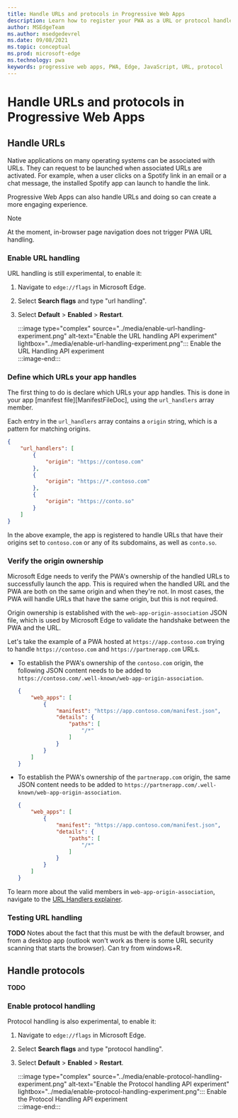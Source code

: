 ```yaml
---
title: Handle URLs and protocols in Progressive Web Apps
description: Learn how to register your PWA as a URL or protocol handler to more deeply integrate it in the operating system with other applications.
author: MSEdgeTeam
ms.author: msedgedevrel
ms.date: 09/08/2021
ms.topic: conceptual
ms.prod: microsoft-edge
ms.technology: pwa
keywords: progressive web apps, PWA, Edge, JavaScript, URL, protocol
---
```

# Handle URLs and protocols in Progressive Web Apps  

## Handle URLs  

Native applications on many operating systems can be associated with URLs. They can request to be launched when associated URLs are activated. For example, when a user clicks on a Spotify link in an email or a chat message, the installed Spotify app can launch to handle the link.

Progressive Web Apps can also handle URLs and doing so can create a more engaging experience.  

> [!NOTE]
> At the moment, in-browser page navigation does not trigger PWA URL handling.  

### Enable URL handling  

URL handling is still experimental, to enable it:  

1.  Navigate to `edge://flags` in Microsoft Edge.  
1.  Select **Search flags** and type "url handling".  
1.  Select **Default** > **Enabled** > **Restart**.  

    :::image type="complex" source="../media/enable-url-handling-experiment.png" alt-text="Enable the URL handling API experiment" lightbox="../media/enable-url-handling-experiment.png":::
       Enable the URL Handling API experiment  
    :::image-end:::  

### Define which URLs your app handles  

The first thing to do is declare which URLs your app handles. This is done in your app [manifest file][ManifestFileDoc], using the `url_handlers` array member.

Each entry in the `url_handlers` array contains a `origin` string, which is a pattern for matching origins.  

```json
{
    "url_handlers": [
        {
            "origin": "https://contoso.com"
        },
        {
            "origin": "https://*.contoso.com"
        },
        {
            "origin": "https://conto.so"
        }
    ]
}
```  

In the above example, the app is registered to handle URLs that have their origins set to `contoso.com` or any of its subdomains, as well as `conto.so`.  

### Verify the origin ownership  

Microsoft Edge needs to verify the PWA's ownership of the handled URLs to successfully launch the app. This is required when the handled URL and the PWA are both on the same origin and when they're not. In most cases, the PWA will handle URLs that have the same origin, but this is not required.  

Origin ownership is established with the `web-app-origin-association` JSON file, which is used by Microsoft Edge to validate the handshake between the PWA and the URL.  

Let's take the example of a PWA hosted at `https://app.contoso.com` trying to handle `https://contoso.com` and `https://partnerapp.com` URLs.

*  To establish the PWA's ownership of the `contoso.com` origin, the following JSON content needs to be added to `https://contoso.com/.well-known/web-app-origin-association`.  

    ```json
    {
        "web_apps": [
            {
                "manifest": "https://app.contoso.com/manifest.json",
                "details": {
                    "paths": [
                        "/*"
                    ]
                }
            }
        ]
    }
    ```  

*  To establish the PWA's ownership of the `partnerapp.com` origin, the same JSON content needs to be added to `https://partnerapp.com/.well-known/web-app-origin-association`.  

    ```json
    {
        "web_apps": [
            {
                "manifest": "https://app.contoso.com/manifest.json",
                "details": {
                    "paths": [
                        "/*"
                    ]
                }
            }
        ]
    }
    ```  

To learn more about the valid members in `web-app-origin-association`, navigate to the [URL Handlers explainer][WICGUrlHandlerExplainer].  

### Testing URL handling  

**TODO** Notes about the fact that this must be with the default browser, and from a desktop app (outlook won't work as there is some URL security scanning that starts the browser). Can try from windows+R.  

## Handle protocols  

**TODO**

### Enable protocol handling  

Protocol handling is also experimental, to enable it:  

1.  Navigate to `edge://flags` in Microsoft Edge.  
1.  Select **Search flags** and type "protocol handling".  
1.  Select **Default** > **Enabled** > **Restart**.  

    :::image type="complex" source="../media/enable-protocol-handling-experiment.png" alt-text="Enable the Protocol handling API experiment" lightbox="../media/enable-protocol-handling-experiment.png":::
       Enable the Protocol Handling API experiment  
    :::image-end:::  


<!-- links -->  

[WICGUrlHandlerExplainer]: https://github.com/WICG/pwa-url-handler/blob/main/explainer.md#web-app-origin-association-file
